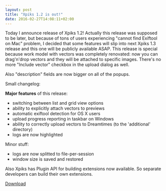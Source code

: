 ```yaml
---
layout: post
title: "Xpiks 1.2 is out!"
date: 2016-02-27T14:08:11+02:00
---
```


Today I announce release of Xpiks 1.2! Actually this release was supposed to be later, but because of tons of users experiencing "cannot find Exiftool on Mac" problem, I decided that some features will slip into next Xpiks 1.3 release and this one will be publicly available ASAP. This release is special because work model with vectors was completely renovated: now you can drag'n'drop vectors and they will be attached to specific images. There's no more "Include vector" checkbox in the upload dialog as well.

Also "description" fields are now bigger on all of the popups.

Small changelog:

**Major features** of this release:

- switching between list and grid view options
- ability to explicitly attach vectors to previews
- automatic exiftool detection for OS X users
- upload progress reporting in taskbar on Windows
- ability to correctly upload vectors to Dreamtimes (to the 'additional' directory)
- logs are now highlighted

Minor stuff:

- logs are now splitted to file-per-session
- window size is saved and restored

Also Xpiks has Plugin API for building extensions now available. So separate developers can build their own extensions.

<div class="download-link"><a href="{{ site.url }}/downloads">Download</a></div>